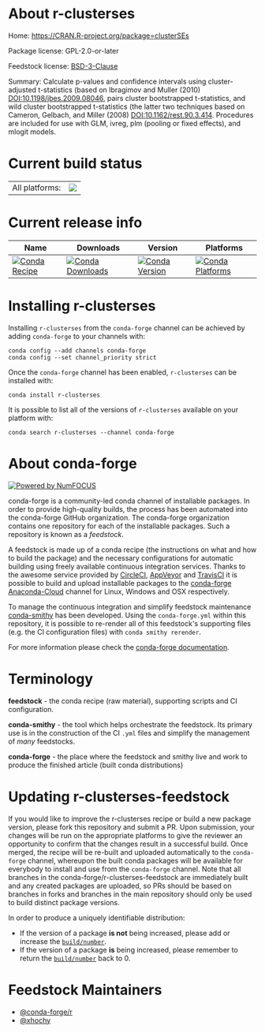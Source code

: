 About r-clusterses
==================

Home: https://CRAN.R-project.org/package=clusterSEs

Package license: GPL-2.0-or-later

Feedstock license: [BSD-3-Clause](https://github.com/conda-forge/r-clusterses-feedstock/blob/master/LICENSE.txt)

Summary: Calculate p-values and confidence intervals using cluster-adjusted t-statistics (based on Ibragimov and Muller (2010) <DOI:10.1198/jbes.2009.08046>, pairs cluster bootstrapped t-statistics, and wild cluster bootstrapped t-statistics (the latter two techniques based on Cameron, Gelbach, and Miller (2008) <DOI:10.1162/rest.90.3.414>. Procedures are included for use with GLM, ivreg, plm (pooling or fixed effects), and mlogit models.

Current build status
====================


<table><tr><td>All platforms:</td>
    <td>
      <a href="https://dev.azure.com/conda-forge/feedstock-builds/_build/latest?definitionId=7158&branchName=master">
        <img src="https://dev.azure.com/conda-forge/feedstock-builds/_apis/build/status/r-clusterses-feedstock?branchName=master">
      </a>
    </td>
  </tr>
</table>

Current release info
====================

| Name | Downloads | Version | Platforms |
| --- | --- | --- | --- |
| [![Conda Recipe](https://img.shields.io/badge/recipe-r--clusterses-green.svg)](https://anaconda.org/conda-forge/r-clusterses) | [![Conda Downloads](https://img.shields.io/conda/dn/conda-forge/r-clusterses.svg)](https://anaconda.org/conda-forge/r-clusterses) | [![Conda Version](https://img.shields.io/conda/vn/conda-forge/r-clusterses.svg)](https://anaconda.org/conda-forge/r-clusterses) | [![Conda Platforms](https://img.shields.io/conda/pn/conda-forge/r-clusterses.svg)](https://anaconda.org/conda-forge/r-clusterses) |

Installing r-clusterses
=======================

Installing `r-clusterses` from the `conda-forge` channel can be achieved by adding `conda-forge` to your channels with:

```
conda config --add channels conda-forge
conda config --set channel_priority strict
```

Once the `conda-forge` channel has been enabled, `r-clusterses` can be installed with:

```
conda install r-clusterses
```

It is possible to list all of the versions of `r-clusterses` available on your platform with:

```
conda search r-clusterses --channel conda-forge
```


About conda-forge
=================

[![Powered by NumFOCUS](https://img.shields.io/badge/powered%20by-NumFOCUS-orange.svg?style=flat&colorA=E1523D&colorB=007D8A)](http://numfocus.org)

conda-forge is a community-led conda channel of installable packages.
In order to provide high-quality builds, the process has been automated into the
conda-forge GitHub organization. The conda-forge organization contains one repository
for each of the installable packages. Such a repository is known as a *feedstock*.

A feedstock is made up of a conda recipe (the instructions on what and how to build
the package) and the necessary configurations for automatic building using freely
available continuous integration services. Thanks to the awesome service provided by
[CircleCI](https://circleci.com/), [AppVeyor](https://www.appveyor.com/)
and [TravisCI](https://travis-ci.com/) it is possible to build and upload installable
packages to the [conda-forge](https://anaconda.org/conda-forge)
[Anaconda-Cloud](https://anaconda.org/) channel for Linux, Windows and OSX respectively.

To manage the continuous integration and simplify feedstock maintenance
[conda-smithy](https://github.com/conda-forge/conda-smithy) has been developed.
Using the ``conda-forge.yml`` within this repository, it is possible to re-render all of
this feedstock's supporting files (e.g. the CI configuration files) with ``conda smithy rerender``.

For more information please check the [conda-forge documentation](https://conda-forge.org/docs/).

Terminology
===========

**feedstock** - the conda recipe (raw material), supporting scripts and CI configuration.

**conda-smithy** - the tool which helps orchestrate the feedstock.
                   Its primary use is in the construction of the CI ``.yml`` files
                   and simplify the management of *many* feedstocks.

**conda-forge** - the place where the feedstock and smithy live and work to
                  produce the finished article (built conda distributions)


Updating r-clusterses-feedstock
===============================

If you would like to improve the r-clusterses recipe or build a new
package version, please fork this repository and submit a PR. Upon submission,
your changes will be run on the appropriate platforms to give the reviewer an
opportunity to confirm that the changes result in a successful build. Once
merged, the recipe will be re-built and uploaded automatically to the
`conda-forge` channel, whereupon the built conda packages will be available for
everybody to install and use from the `conda-forge` channel.
Note that all branches in the conda-forge/r-clusterses-feedstock are
immediately built and any created packages are uploaded, so PRs should be based
on branches in forks and branches in the main repository should only be used to
build distinct package versions.

In order to produce a uniquely identifiable distribution:
 * If the version of a package **is not** being increased, please add or increase
   the [``build/number``](https://docs.conda.io/projects/conda-build/en/latest/resources/define-metadata.html#build-number-and-string).
 * If the version of a package **is** being increased, please remember to return
   the [``build/number``](https://docs.conda.io/projects/conda-build/en/latest/resources/define-metadata.html#build-number-and-string)
   back to 0.

Feedstock Maintainers
=====================

* [@conda-forge/r](https://github.com/conda-forge/r/)
* [@xhochy](https://github.com/xhochy/)

